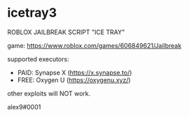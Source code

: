 # icetray3

ROBLOX JAILBREAK SCRIPT "ICE TRAY"

game: https://www.roblox.com/games/606849621/Jailbreak

supported executors:
   - PAID: Synapse X (https://x.synapse.to/)
   - FREE: Oxygen U (https://oxygenu.xyz/)

other exploits will NOT work.

alex9#0001
